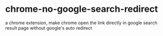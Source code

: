 chrome-no-google-search-redirect
================================

a chrome extension, make chrome open the link directly in google search result page without google's auto redirect
